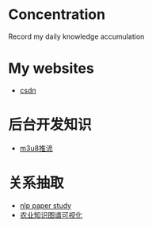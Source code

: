 # Concentration
Record my daily knowledge accumulation
# My websites
* [csdn](https://blog.csdn.net/qq_35302327?spm=1000.2115.3001.5343)
# 后台开发知识
* [m3u8推流](https://www.cnblogs.com/xuey/p/9244434.html)
# 关系抽取
* [nlp paper study](https://github.com/km1994/nlp_paper_study#%E5%85%B3%E4%BA%8E-%E5%85%B3%E7%B3%BB%E6%8A%BD%E5%8F%96%E9%82%A3%E4%BA%9B%E4%BD%A0%E4%B8%8D%E7%9F%A5%E9%81%93%E7%9A%84%E4%BA%8B)
* [农业知识图谱可视化](https://github.com/qq547276542/Agriculture_KnowledgeGraph)


